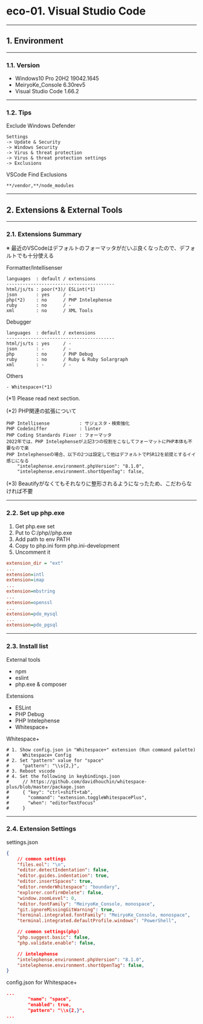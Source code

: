 # eco-01. Visual Studio Code
________________________________________
## 1. Environment
________________________________________
### 1.1. Version

- Windows10 Pro 20H2 19042.1645
- MeiryoKe_Console 6.30rev5
- Visual Studio Code 1.66.2

________________________________________
### 1.2. Tips

Exclude Windows Defender

```Text
Settings
-> Update & Security
-> Windows Security
-> Virus & threat protection
-> Virus & threat protection settings
-> Exclusions
```

VSCode Find Exclusions

```text
**/vendor,**/node_modules
```

________________________________________
## 2. Extensions & External Tools
________________________________________
### 2.1. Extensions Summary

※ 最近のVSCodeはデフォルトのフォーマッタがだいぶ良くなったので、デフォルトでも十分使える

Formatter/Intellisenser

```text
languages  : default / extensions
----------------------------------------
html/js/ts : poor(*3)/ ESLint(*1)
json       : yes     / -
php(*2)    : no      / PHP Intelephense
ruby       : no      / -
xml        : no      / XML Tools
```

Debugger

```text
languages  : default / extensions
----------------------------------------
html/js/ts : yes     / -
json       : -       / -
php        : no      / PHP Debug
ruby       : no      / Ruby & Ruby Solargraph
xml        : -       / -
```

Others

```text
- Whitespace+(*1)
```

(*1) Please read next section.

(*2) PHP関連の拡張について

```text
PHP Intellisense           : サジェスタ・検索強化
PHP CodeSniffer            : linter
PHP Coding Standards Fixer : フォーマッタ
2022年では、PHP Intelephenseが上記3つの役割をこなしてフォーマットにPHP本体も不要なので楽
PHP Intelephenseの場合、以下の2つは設定して他はデフォルトでPSR12を前提とするイイ感じになる
    "intelephense.environment.phpVersion": "8.1.0",
    "intelephense.environment.shortOpenTag": false,
```

(*3) Beautifyがなくてもそれなりに整形されるようになったため、こだわらなければ不要

________________________________________
### 2.2. Set up php.exe

1. Get php.exe set
2. Put to C:/php/<version-folder>/php.exe
3. Add path to env PATH
4. Copy to php.ini form php.ini-development
5. Uncomment it

```ini
extension_dir = "ext"
...
extension=intl
extension=imap
...
extension=mbstring
...
extension=openssl
...
extension=pdo_mysql
...
extension=pdo_pgsql
```

________________________________________
### 2.3. Install list

External tools

- npm
- eslint
- php.exe & composer

Extensions

- ESLint
- PHP Debug
- PHP Intelephense
- Whitespace+

Whitespace+

```shell
# 1. Show config.json in "Whitespace+" extension (Run command palette)
#     Whitespace+ Config
# 2. Set "pattern" value for "space"
#     "pattern": "\\s{2,}",
# 3. Reboot vscode
# 4. Set the following in keybindings.json
#     // https://github.com/davidhouchin/whitespace-plus/blob/master/package.json
#     { "key": "ctrl+shift+tab",
#       "command": "extension.toggleWhitespacePlus",
#       "when": "editorTextFocus"
#     }
```

________________________________________
### 2.4. Extension Settings

settings.json

```json
{
    // common settings
    "files.eol": "\n",
    "editor.detectIndentation": false,
    "editor.guides.indentation": true,
    "editor.insertSpaces": true,
    "editor.renderWhitespace": "boundary",
    "explorer.confirmDelete": false,
    "window.zoomLevel": 0,
    "editor.fontFamily": "MeiryoKe_Console, monospace",
    "git.ignoreMissingGitWarning": true,
    "terminal.integrated.fontFamily": "MeiryoKe_Console, monospace",
    "terminal.integrated.defaultProfile.windows": "PowerShell",

    // common settings(php)
    "php.suggest.basic": false,
    "php.validate.enable": false,

    // intelephense
    "intelephense.environment.phpVersion": "8.1.0",
    "intelephense.environment.shortOpenTag": false,
}
```

config.json for Whitespace+

```json
...
        "name": "space",
        "enabled": true,
        "pattern": "\\s{2,}",
...
```
